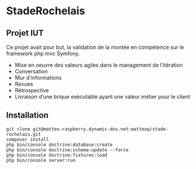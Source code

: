 StadeRochelais
==============

## Projet IUT
Ce projet avait pour but, la validation de la montée en compétence sur le framework php mvc Symfony.

 - Mise en oeuvre des valeurs agiles dans le management de l’itération
 - Conversation
 - Mur d'informations
 - Revues
 - Rétrospective
 - Livraison d’une brique exécutable ayant une valeur métier pour le client

## Installation

```shell
git clone git@matteo-raspberry.dynamic-dns.net:matteop/stade-rochelais.git
composer install
php bin/console doctrine:database:create
php bin/console doctrine:schema:update --force
php bin/console doctrine:fixtures:load
php bin/console server:run
```